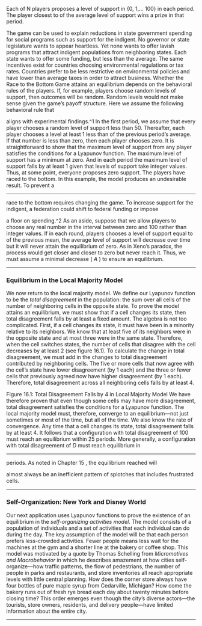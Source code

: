 Each of N players proposes a level of support in {0, 1,... 100} in each period. The player closest to of the average level of support wins a prize in that period. 

The game can be used to explain reductions in state government spending for social programs such as support for the indigent. No governor or state legislature wants to appear heartless. Yet none wants to offer lavish programs that attract indigent populations from neighboring states. Each state wants to offer some funding, but less than the average. The same incentives exist for countries choosing environmental regulations or tax rates. Countries prefer to be less restrictive on environmental policies and have lower than average taxes in order to attract business. Whether the Race to the Bottom Game attains an equilibrium depends on the behavioral rules of the players. If, for example, players choose random levels of support, then outcomes will be random. Random levels would not make sense given the game’s payoff structure. Here we assume the following behavioral rule that 

aligns with experimental findings.^1 In the first period, we assume that every player chooses a random level of support less than 50. Thereafter, each player chooses a level at least 1 less than of the previous period’s average. If that number is less than zero, then each player chooses zero. It is straightforward to show that the maximum level of support from any player satisfies the conditions for a Lyapunov function. The maximum level of support has a minimum at zero. And in each period the maximum level of support falls by at least 1 given that levels of support take integer values. Thus, at some point, everyone proposes zero support. The players have raced to the bottom. In this example, the model produces an undesirable result. To prevent a 

---

race to the bottom requires changing the game. To increase support for the indigent, a federation could shift to federal funding or impose 

a floor on spending.^2 As an aside, suppose that we allow players to choose any real number in the interval between zero and 100 rather than integer values. If in each round, players chooses a level of support equal to of the previous mean, the average level of support will decrease over time but it will never attain the equilibrium of zero. As in Xeno’s paradox, the process would get closer and closer to zero but never reach it. Thus, we must assume a minimal decrease ( _A_ ) to ensure an equilibrium. 

---

### Equilibrium in the Local Majority Model 

We now return to the local majority model. We define our Lyapunov function to be the _total disagreement_ in the population: the sum over all cells of the number of neighboring cells in the opposite state. To prove the model attains an equilibrium, we must show that if a cell changes its state, then total disagreement falls by at least a fixed amount. The algebra is not too complicated. First, if a cell changes its state, it must have been in a minority relative to its neighbors. We know that at least five of its neighbors were in the opposite state and at most three were in the same state. Therefore, when the cell switches states, the number of cells that disagree with the cell decreases by at least 2 (see figure 16.1). To calculate the change in total disagreement, we must add in the changes to total disagreement contributed by neighboring cells. The five or more cells that now agree with the cell’s state have lower disagreement (by 1 each) and the three or fewer cells that previously agreed now have higher disagreement (by 1 each). Therefore, total disagreement across all neighboring cells falls by at least 4. 

Figure 16.1: Total Disagreement Falls by 4 in Local Majority Model We have therefore proven that even though some cells may have more disagreement, total disagreement satisfies the conditions for a Lyapunov function. The local majority model must, therefore, converge to an equilibrium—not just sometimes or most of the time, but all of the time. We also know the rate of convergence. Any time that a cell changes its state, total disagreement falls by at least 4. It follows that a configuration with total disagreement of 100 must reach an equilibrium within 25 periods. More generally, a configuration with total disagreement of _D_ must reach equilibrium in 

---

 periods. As noted in Chapter 15 , the equilibrium reached will 

almost always be an inefficient pattern of splotches that includes frustrated cells. 

---

### Self-Organization: New York and Disney World 

Our next application uses Lyapunov functions to prove the existence of an equilibrium in the _self-organizing activities model_. The model consists of a population of individuals and a set of activities that each individual can do during the day. The key assumption of the model will be that each person prefers less-crowded activities. Fewer people means less wait for the machines at the gym and a shorter line at the bakery or coffee shop. This model was motivated by a quote by Thomas Schelling from _Micromotives and Macrobehavior_ in which he describes amazement at how cities self-organize—how traffic patterns, the flow of pedestrians, the number of people in parks and restaurants, and store inventories all reach appropriate levels with little central planning. How does the corner store always have four bottles of pure maple syrup from Cedarville, Michigan? How come the bakery runs out of fresh rye bread each day about twenty minutes before closing time? This order emerges even though the city’s diverse actors—the tourists, store owners, residents, and delivery people—have limited information about the entire city. 

---